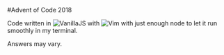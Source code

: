 #Advent of Code 2018

Code written in ![VanillaJS](/drewknab/adventofcode/raw/2018/assets/vanilla.png) with ![Vim](/drewknab/adventofcode/raw/2018/assets/vim.png) with just enough node to let it run smoothly in my terminal.

Answers may vary.
